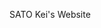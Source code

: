 <!--
# ホーム

- [CSLスタイルファイル「Juris-Mで社会学評論」](jss-csl/jss-csl.html)
- [『社会科学のためのデータ分析入門』練習問題の解答例](qss/links.md) ※一部のみ
- [備忘録・このサイトのつくり方](miscs/how-to-make-this.md)
- [カロリー軒](blog/blog-index.md)
 - ブログです
- 燕来軒
 - 読んだ論文紹介のページになるはず -->

SATO Kei's Website